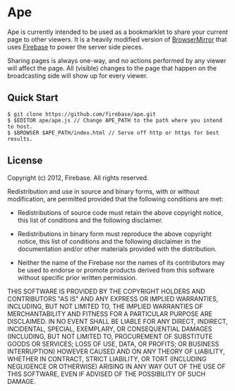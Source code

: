 
Ape
===

Ape is currently intended to be used as a bookmarklet to share your current
page to other viewers. It is a heavily modified version of
[BrowserMirror](https://github.com/mozilla/browsermirror/) that uses
[Firebase](http://www.firebase.com) to power the server side pieces.

Sharing pages is always one-way, and no actions performed by any viewer will
affect the page. All (visible) changes to the page that happen on the
broadcasting side will show up for every viewer.

Quick Start
-----------

    $ git clone https://github.com/firebase/ape.git
    $ $EDITOR ape/ape.js // Change APE_PATH to the path where you intend to host.
    $ $BROWSER $APE_PATH/index.html // Serve off http or https for best results.

License
-------

Copyright (c) 2012, Firebase.
All rights reserved.

Redistribution and use in source and binary forms, with or without
modification, are permitted provided that the following conditions are met:

  * Redistributions of source code must retain the above copyright
    notice, this list of conditions and the following disclaimer.

  * Redistributions in binary form must reproduce the above copyright
    notice, this list of conditions and the following disclaimer in the
    documentation and/or other materials provided with the distribution.

  * Neither the name of the Firebase nor the names of its contributors may be
    used to endorse or promote products derived from this software without
    specific prior written permission.

THIS SOFTWARE IS PROVIDED BY THE COPYRIGHT HOLDERS AND CONTRIBUTORS "AS IS" AND
ANY EXPRESS OR IMPLIED WARRANTIES, INCLUDING, BUT NOT LIMITED TO, THE IMPLIED
WARRANTIES OF MERCHANTABILITY AND FITNESS FOR A PARTICULAR PURPOSE ARE
DISCLAIMED. IN NO EVENT SHALL <COPYRIGHT HOLDER> BE LIABLE FOR ANY
DIRECT, INDIRECT, INCIDENTAL, SPECIAL, EXEMPLARY, OR CONSEQUENTIAL DAMAGES
(INCLUDING, BUT NOT LIMITED TO, PROCUREMENT OF SUBSTITUTE GOODS OR SERVICES;
LOSS OF USE, DATA, OR PROFITS; OR BUSINESS INTERRUPTION) HOWEVER CAUSED AND
ON ANY THEORY OF LIABILITY, WHETHER IN CONTRACT, STRICT LIABILITY, OR TORT
(INCLUDING NEGLIGENCE OR OTHERWISE) ARISING IN ANY WAY OUT OF THE USE OF THIS
SOFTWARE, EVEN IF ADVISED OF THE POSSIBILITY OF SUCH DAMAGE.
